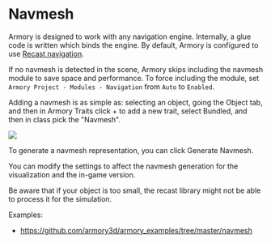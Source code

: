 # Navmesh

Armory is designed to work with any navigation engine. Internally, a glue code is written which binds the engine. By default, Armory is configured to use [Recast navigation](https://github.com/armory3d/haxerecast).

If no navmesh is detected in the scene, Armory skips including the navmesh module to save space and performance. To force including the module, set `Armory Project - Modules - Navigation` from `Auto` to `Enabled`.

Adding a navmesh is as simple as: selecting an object, going the Object tab, and then in Armory Traits click + to add a new trait, select Bundled, and then in class pick the "Navmesh".

![](https://i.imgur.com/I4xyqWL.png)

To generate a navmesh representation, you can click Generate Navmesh. 

You can modify the settings to affect the navmesh generation for the visualization and the in-game version.

Be aware that if your object is too small, the recast library might not be able to process it for the simulation.

Examples:
- https://github.com/armory3d/armory_examples/tree/master/navmesh
